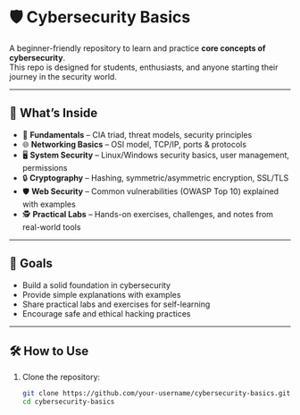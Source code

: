 # 🛡️ Cybersecurity Basics  

A beginner-friendly repository to learn and practice **core concepts of cybersecurity**.  
This repo is designed for students, enthusiasts, and anyone starting their journey in the security world.  

---

## 📌 What’s Inside  
- 🔑 **Fundamentals** – CIA triad, threat models, security principles  
- 🌐 **Networking Basics** – OSI model, TCP/IP, ports & protocols  
- 🖥️ **System Security** – Linux/Windows security basics, user management, permissions  
- 🔒 **Cryptography** – Hashing, symmetric/asymmetric encryption, SSL/TLS  
- 🛡️ **Web Security** – Common vulnerabilities (OWASP Top 10) explained with examples  
- 🕵️ **Practical Labs** – Hands-on exercises, challenges, and notes from real-world tools  

---

## 🚀 Goals  
- Build a solid foundation in cybersecurity  
- Provide simple explanations with examples  
- Share practical labs and exercises for self-learning  
- Encourage safe and ethical hacking practices  

---

## 🛠️ How to Use  
1. Clone the repository:  
   ```bash
   git clone https://github.com/your-username/cybersecurity-basics.git
   cd cybersecurity-basics
